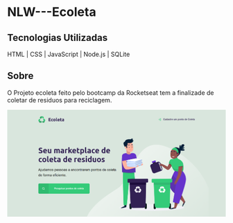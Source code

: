 # NLW---Ecoleta

## Tecnologias Utilizadas

HTML |
CSS |
JavaScript |
Node.js |
SQLite 

## Sobre

O Projeto ecoleta feito pelo bootcamp da Rocketseat tem a finalizade de coletar de residuos para reciclagem. 

![enter image description here](https://github.com/FalconiN/NLW---Ecoleta/blob/master/public/extras-aula-1/icones/homepagecoleta.PNG)
